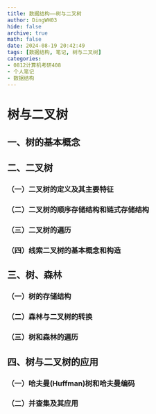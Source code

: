 ```yaml
---
title: 数据结构——树与二叉树
author: DingWH03
hide: false
archive: true
math: false
date: 2024-08-19 20:42:49
tags: [数据结构, 笔记, 树与二叉树]
categories: 
- 0812计算机考研408
- 个人笔记
- 数据结构
---
```

# 树与二叉树

## 一、树的基本概念

## 二、二叉树

### （一）二叉树的定义及其主要特征

### （二）二叉树的顺序存储结构和链式存储结构

### （三）二叉树的遍历

### （四）线索二叉树的基本概念和构造

## 三、树、森林

### （一）树的存储结构

### （二）森林与二叉树的转换

### （三）树和森林的遍历

## 四、树与二叉树的应用

### （一）哈夫曼(Huffman)树和哈夫曼编码

### （二）并查集及其应用